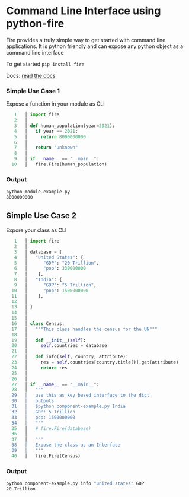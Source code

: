 # Command Line Interface using python-fire

Fire provides a truly simple way to get started with command line
applications. It is python friendly and can expose any python object
as a command line interface

To get started
`pip install fire`

Docs: [read the docs](https://github.com/google/python-fire/blob/master/docs/guide.md)

### Simple Use Case 1

Expose a function in your module as CLI

```python
   1   │ import fire
   2   │
   3   │ def human_population(year=2021):
   4   │   if year == 2021:
   5   │     return 8000000000
   6   │
   7   │   return "unknown"
   8   │
   9   │ if __name__ == "__main__":
  10   │   fire.Fire(human_population)
```

### Output
```bash
python module-example.py
8000000000
```

## Simple Use Case 2

Expore your class as CLI

```python
   1   │ import fire
   2   │
   3   │ database = {
   4   │   "United States": {
   5   │      "GDP": "20 Trillion",
   6   │      "pop": 330000000
   7   │    },
   8   │   "India": {
   9   │      "GDP": "5 Trillion",
  10   │      "pop": 1500000000
  11   │    },
  12   │
  13   │ }
  14   │
  15   │
  16   │ class Census:
  17   │   """This class handles the census for the UN"""
  18   │
  19   │   def __init__(self):
  20   │     self.countries = database
  21   │
  22   │   def info(self, country, attribute):
  23   │     res = self.countries[country.title()].get(attribute)
  24   │     return res
  25   │
  26   │
  27   │ if __name__ == "__main__":
  28   │   """
  29   │   use this as key based interface to the dict
  30   │   outputs
  31   │   $python component-example.py India
  32   │   GDP: 5 Trillion
  33   │   pop: 1500000000
  34   │   """
  35   │   # fire.Fire(database)
  36   │
  37   │   """
  38   │   Expose the class as an Interface
  39   │   """
  40   │   fire.Fire(Census)
```

### Output
```bash
python component-example.py info "united states" GDP
20 Trillion
```